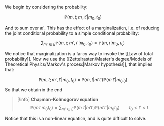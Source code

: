 We begin by considering the probability:

$$\mathbb{P}(m,t;m',t'|m_0,t_0)$$

And to sum over $m'$. This has the effect of a marginalization, i.e. of reducing the joint conditional probability to a simple conditional probability: 

$$\sum_{m'\in E}\mathbb{P}(m,t;m',t'|m_0,t_0)=\mathbb{P}(m,t|m_0,t_0)$$

We notice that marginalization is a fancy way to invoke the [[Law of total probability]].
Now we use the [[Zettelkasten/Master's degree/Models of Theoretical Physics/Markov's process|Markov hypothesis]], that implies that:

$$\mathbb{P}(m,t;m',t'|m_0,t_0)=  \mathbb{P}(m,t|m't')\mathbb{P}(m't'|m_0t_0)$$

So that we obtain in the end

>[!info] **Chapman-Kolmogorov equation**
>$$\mathbb{P}(m\,t|m_0t_0) =\sum_{m' \in E} \mathbb{P}(m,t|m't')\mathbb{P}(m't'|m_0t_0) \qquad t_0<t'<t$$

Notice that this is a non-linear equation, and is quite difficult to solve.